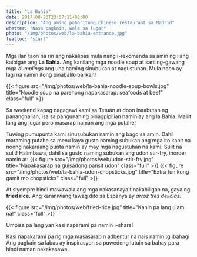 ```yaml
---
title: "La Bahia"
date: 2017-08-23T23:57:11+02:00
description: "Ang aming paboritong Chinese restaurant sa Madrid"
whetter: "Nasa pagkain, wala sa lugar"
photo: "/img/photos/web/la-bahia-entrance.jpg"
featloc: "start"
---
```


Mga ilan taon na rin ang nakalipas mula nang i-rekomenda sa amin ng ilang kaibigan ang **La Bahia.** Ang kanilang mga noodle soup at sariling-gawang mga *dumplings* ang una naming sinubukan at nagustuhan. Mula noon ay lagi na namin itong binabalik-balikan!

{{< figure src="/img/photos/web/la-bahia-noodle-soup-bowls.jpg" title="Noodle soup na parehong napakasarap: seafoods at beef" class="full" >}}

Sa weekend kapag nagagawi kami sa Tetuán at doon inaabutan ng pananghalian, isa sa pangunahing pinagpipilian namin ay ang la Bahia. Maliit lang ang lugar pero masarap naman ang mga putahe!

Tuwing pumupunta kami sinusubukan namin ang bago sa amin. Dahil maraming putahe sa menu kaya gusto naming subukan ang mga ito kahit na noong nakaraang punta namin ay may mga nagustuhan na kami. Sulit na sulit! Halimbawa, dahil sa gusto naming subukan ang udon stir-fry, inorder namin at:
{{< figure src="/img/photos/web/udon-stir-fry.jpg" title="Napakasarap na guisadong pansit udon" class="full" >}}
{{< figure src="/img/photos/web/la-bahia-udon-chopsticks.jpg" title="Extra fun kung gamit mo chopsticks" class="full" >}}

At siyempre hindi mawawala ang mga nakasanaya't nakahiligan na, gaya ng **fried rice.** Ang karaniwang tawag dito sa Espanya ay *arroz tres delicias.* 

{{< figure src="/img/photos/web/fried-rice.jpg" title="Kanin pa lang ulam na!" class="full" >}}

Umpisa pa lang yan kasi naparami pa namin i-share!

Kasi napakarami pa ng mga masasarap n adbentur na nais namin ¡g ibahagi
Ang pagkain sa labas ay inspirasyon sa puwedeng lutuin sa bahay para hindi naman nakakasawa.
